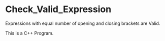 # Check_Valid_Expression
Expressions with equal number of opening and closing brackets are Valid.

This is a C++ Program.
